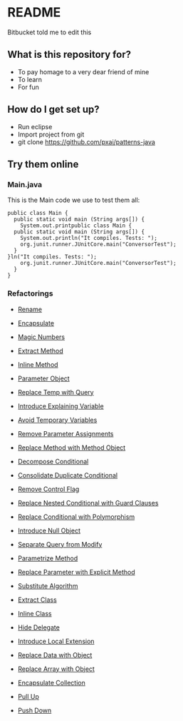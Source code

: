 # README #
Bitbucket told me to edit this

## What is this repository for? ###
 * To pay homage to a very dear friend of mine
 * To learn
 * For fun

## How do I get set up? ###

* Run eclipse
* Import project from git
* git clone https://github.com/pxai/patterns-java

## Try them online ###
### Main.java
This is the Main code we use to test them all:
```
public class Main {
  public static void main (String args[]) {
    System.out.printpublic class Main {
  public static void main (String args[]) {
    System.out.println("It compiles. Tests: ");
    org.junit.runner.JUnitCore.main("ConversorTest");
  }
}ln("It compiles. Tests: ");
    org.junit.runner.JUnitCore.main("ConversorTest");
  }
}
```
### Refactorings
- [Rename](https://repl.it/JUvo/6)
<script src="//repl.it/embed/JUvo/6.js">
</script>
- [Encapsulate](https://repl.it/JUwV/2)
<script src="//repl.it/embed/JUwV/2.js">
</script>
- [Magic Numbers](https://repl.it/JUw8/2)
<script src="//repl.it/embed/JUw8/2.js">
</script>
- [Extract Method](https://repl.it/JUxB/2)
<script src="//repl.it/embed/JUxB/2.js">
</script>
- [Inline Method](https://repl.it/JUxO/0)
<script src="//repl.it/embed/JUxO/0.js">
</script>
- [Parameter Object](https://repl.it/JUyT/1)
<script src="//repl.it/embed/JUyT/1.js">
</script>
- [Replace Temp with Query](https://repl.it/JUyf/1)
<script src="//repl.it/embed/JUyf/1.js">
</script>
- [Introduce Explaining Variable](https://repl.it/JUys/1)
<script src="//repl.it/embed/JUys/1.js">
</script>
- [Avoid Temporary Variables](https://repl.it/JUzJ/0)
<script src="//repl.it/embed/JUzJ/0.js">
</script>
- [Remove Parameter Assignments](https://repl.it/JUz3/1)
<script src="//repl.it/embed/JUz3/1.js">
</script>
- [Replace Method with Method Object](https://repl.it/JUzr/1)
<script src="//repl.it/embed/JUzr/1.js">
</script>
- [Decompose Conditional](https://repl.it/JVAJ/1)
<script src="//repl.it/embed/JVAJ/1.js">
</script>
- [Consolidate Duplicate Conditional](https://repl.it/JVAl/1)
<script src="//repl.it/embed/JVAl/1.js">
</script>
- [Remove Control Flag](https://repl.it/JVAy/1)
<script src="//repl.it/embed/JVAy/1.js">
</script>
- [Replace Nested Conditional with Guard Clauses](https://repl.it/JVBS/1)
<script src="//repl.it/embed/JVBS/1.js">
</script>
- [Replace Conditional with Polymorphism](https://repl.it/JVB9/1)
<script src="//repl.it/embed/JVB9/1.js">
</script>
- [Introduce Null Object](https://repl.it/JVCI/3)
<script src="//repl.it/embed/JVCI/3.js">
</script>
- [Separate Query from Modify](https://repl.it/JVCk/1)
<script src="https://repl.it/embed/JVCk/1.js">

</script>
- [Parametrize Method](https://repl.it/JVCx/2)
<script src="https://repl.it/embed/JVCx/2.js">
</script>
- [Replace Parameter with Explicit Method](https://repl.it/JVDT/1)
<script src="//repl.it/embed/JVDT/1.js">
</script>
- [Substitute Algorithm](https://repl.it/JVDd/3)
<script src="//repl.it/embed/JVDd/3.js">
</script>
- [Extract Class](https://repl.it/JVDm/2)
<script src="//repl.it/embed/JVDm/2.js">
</script>
- [Inline Class](https://repl.it/JVEA/1)
<script src="//repl.it/embed/JVEA/1.js">
</script>
- [Hide Delegate](https://repl.it/JVEL/3)
<script src="//repl.it/embed/JVEL/3.js">
</script>
- [Introduce Local Extension](https://repl.it/JVE6/2)
<script src="//repl.it/embed/JVE6/2.js"></script>
- [Replace Data with Object](https://repl.it/JVEl/2)
<script src="//repl.it/embed/JVEl/2.js"></script>
- [Replace Array with Object](https://repl.it/JVFE/1)
<script src="//repl.it/embed/JVFE/1.js"></script>
- [Encapsulate Collection](https://repl.it/JVFO/2)
<script src="//repl.it/embed/JVFO/2.js"></script>
- [Pull Up](https://repl.it/JVFZ/2)
<script src="//repl.it/embed/JVFZ/2.js">
</script>
- [Push Down](https://repl.it/JVFg/2)
<script src="//repl.it/embed/JVFg/2.js">
</script>


